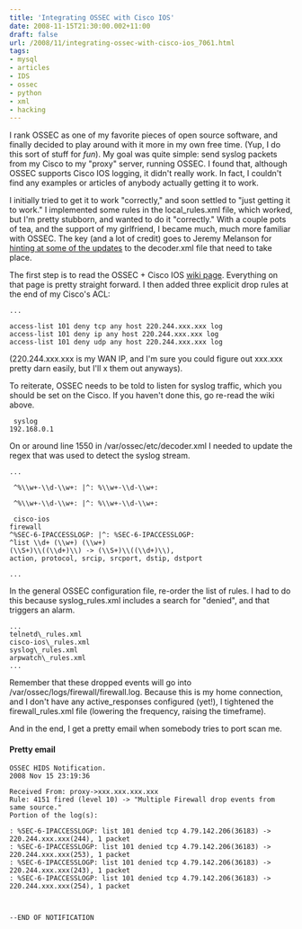```yaml
---
title: 'Integrating OSSEC with Cisco IOS'
date: 2008-11-15T21:30:00.002+11:00
draft: false
url: /2008/11/integrating-ossec-with-cisco-ios_7061.html
tags: 
- mysql
- articles
- IDS
- ossec
- python
- xml
- hacking
---
```


I rank OSSEC as one of my favorite pieces of open source software, and finally decided to play around with it more in my own free time. (Yup, I do this sort of stuff for _fun_). My goal was quite simple: send syslog packets from my Cisco to my "proxy" server, running OSSEC. I found that, although OSSEC supports Cisco IOS logging, it didn't really work. In fact, I couldn't find any examples or articles of anybody actually getting it to work.

I initially tried to get it to work "correctly," and soon settled to "just getting it to work." I implemented some rules in the local\_rules.xml file, which worked, but I'm pretty stubborn, and wanted to do it "correctly." With a couple pots of tea, and the support of my girlfriend, I became much, much more familiar with OSSEC. The key (and a lot of credit) goes to Jeremy Melanson for [hinting at some of the updates](http://www.ossec.net/ossec-list/2007-September/msg00124.html) to the decoder.xml file that need to take place.

The first step is to read the OSSEC + Cisco IOS [wiki page](http://www.ossec.net/wiki/index.php/PIX_and_IOS_Syslog_Config_examples#Configuring_Cisco_IOS_router). Everything on that page is pretty straight forward. I then added three explicit drop rules at the end of my Cisco's ACL:

```
...

access-list 101 deny tcp any host 220.244.xxx.xxx log
access-list 101 deny ip any host 220.244.xxx.xxx log
access-list 101 deny udp any host 220.244.xxx.xxx log

```  
  

(220.244.xxx.xxx is my WAN IP, and I'm sure you could figure out xxx.xxx pretty darn easily, but I'll x them out anyways).

To reiterate, OSSEC needs to be told to listen for syslog traffic, which you should be set on the Cisco. If you haven't done this, go re-read the wiki above.

```
 syslog
192.168.0.1 

```  
  

On or around line 1550 in /var/ossec/etc/decoder.xml I needed to update the regex that was used to detect the syslog stream.

```
...

 ^%\\w+-\\d-\\w+: |^: %\\w+-\\d-\\w+: 

 ^%\\w+-\\d-\\w+: |^: %\\w+-\\d-\\w+: 

 cisco-ios
firewall
^%SEC-6-IPACCESSLOGP: |^: %SEC-6-IPACCESSLOGP: 
^list \\d+ (\\w+) (\\w+) 
(\\S+)\\((\\d+)\\) -> (\\S+)\\((\\d+)\\),
action, protocol, srcip, srcport, dstip, dstport 

...

```  
  

In the general OSSEC configuration file, re-order the list of rules. I had to do this because syslog\_rules.xml includes a search for "denied", and that triggers an alarm.

```
...
telnetd\_rules.xml
cisco-ios\_rules.xml
syslog\_rules.xml
arpwatch\_rules.xml
...

```  
  

Remember that these dropped events will go into /var/ossec/logs/firewall/firewall.log. Because this is my home connection, and I don't have any active\_responses configured (yet!), I tightened the firewall\_rules.xml file (lowering the frequency, raising the timeframe).

And in the end, I get a pretty email when somebody tries to port scan me.

#### Pretty email

  
  
```
OSSEC HIDS Notification.
2008 Nov 15 23:19:36

Received From: proxy->xxx.xxx.xxx.xxx
Rule: 4151 fired (level 10) -> "Multiple Firewall drop events from same source."
Portion of the log(s):

: %SEC-6-IPACCESSLOGP: list 101 denied tcp 4.79.142.206(36183) -> 220.244.xxx.xxx(244), 1 packet 
: %SEC-6-IPACCESSLOGP: list 101 denied tcp 4.79.142.206(36183) -> 220.244.xxx.xxx(253), 1 packet 
: %SEC-6-IPACCESSLOGP: list 101 denied tcp 4.79.142.206(36183) -> 220.244.xxx.xxx(243), 1 packet 
: %SEC-6-IPACCESSLOGP: list 101 denied tcp 4.79.142.206(36183) -> 220.244.xxx.xxx(254), 1 packet 



--END OF NOTIFICATION


```